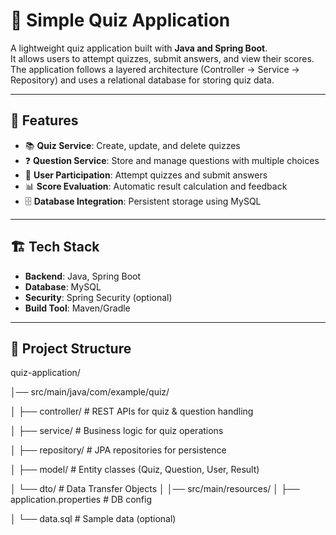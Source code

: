 # 📝 Simple Quiz Application

A lightweight quiz application built with **Java and Spring Boot**.  
It allows users to attempt quizzes, submit answers, and view their scores.  
The application follows a layered architecture (Controller → Service → Repository) and uses a relational database for storing quiz data.

---

## 🚀 Features

- 📚 **Quiz Service**: Create, update, and delete quizzes  
- ❓ **Question Service**: Store and manage questions with multiple choices  
- 👤 **User Participation**: Attempt quizzes and submit answers  
- 📊 **Score Evaluation**: Automatic result calculation and feedback  
- 🗄️ **Database Integration**: Persistent storage using MySQL  

---

## 🏗️ Tech Stack

- **Backend**: Java, Spring Boot  
- **Database**: MySQL  
- **Security**: Spring Security (optional)  
- **Build Tool**: Maven/Gradle  

---

## 📂 Project Structure

quiz-application/

│── src/main/java/com/example/quiz/ 

│ ├── controller/ # REST APIs for quiz & question handling

│ ├── service/ # Business logic for quiz operations

│ ├── repository/ # JPA repositories for persistence

│ ├── model/ # Entity classes (Quiz, Question, User, Result)

│ └── dto/ # Data Transfer Objects
│
│── src/main/resources/
│ ├── application.properties # DB config

│ └── data.sql # Sample data (optional)

